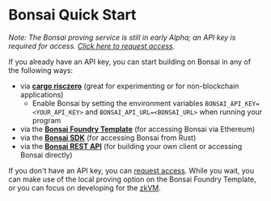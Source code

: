 # Bonsai Quick Start

_Note: The Bonsai proving service is still in early Alpha; an API key is required for access.
[Click here to request access]._

If you already have an API key, you can start building on Bonsai in any of the following ways:

- via **[cargo risczero]** (great for experimenting or for non-blockchain applications)
  - Enable Bonsai by setting the environment variables `BONSAI_API_KEY=<YOUR_API_KEY>` and `BONSAI_API_URL=<BONSAI_URL>` when running your program
- via the **[Bonsai Foundry Template]** (for accessing Bonsai via Ethereum)
- via the **[Bonsai SDK]** (for accessing Bonsai from Rust)
- via the **[Bonsai REST API]** (for building your own client or accessing Bonsai directly)

If you don't have an API key, you can [request access].
While you wait, you can make use of the local proving option on the Bonsai Foundry Template, or you can focus on developing for the [zkVM].

[Bonsai Foundry Template]: https://github.com/risc0/bonsai-foundry-template/blob/main/README.md
[readme]: https://github.com/risc0/bonsai-foundry-template/blob/main/README.md
[cargo risczero]: https://crates.io/crates/cargo-risczero
[Bonsai SDK]: https://crates.io/crates/bonsai-sdk
[Bonsai REST API]: https://api.bonsai.xyz/swagger-ui/
[Click here to request access]: https://bonsai.xyz/apply
[request access]: https://bonsai.xyz/apply
[zkVM]: ../zkvm
